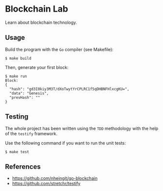 # Blockchain Lab

Learn about blockchain technology.

## Usage

Build the program with the `Go` compiler (see Makefile):

```shell
$ make build
```

Then, generate your first block:

```shell
$ make run
Block:
{
  "hash": "gd3I0kiy3M3T/dXoTwytYrCPLRC1f5qDHBNFHlxcgKU=",
  "data": "Genesis",
  "prevHash": ""
}
```

## Testing

The whole project has been written using the `TDD` methodology with the help of
the `testify` framework.

Use the following command if you want to run the unit tests:

```shell
$ make test
```

## References

- https://github.com/nheingit/go-blockchain
- https://github.com/stretchr/testify
